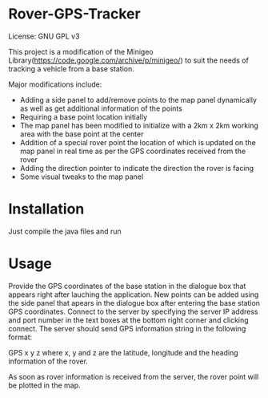 # Rover-GPS-Tracker

License: GNU GPL v3

This project is a modification of the Minigeo Library(https://code.google.com/archive/p/minigeo/) to suit the needs of tracking a vehicle from a base station.

Major modifications include:
* Adding a side panel to add/remove points to the map panel dynamically as well as get additional information of the points
* Requiring a base point location initially
* The map panel has been modified to initialize with a 2km x 2km working area with the base point at the center
* Addition of a special rover point the location of which is updated on the map panel in real time as per the GPS coordinates received from the rover
* Adding the direction pointer to indicate the direction the rover is facing
* Some visual tweaks to the map panel

# Installation
Just compile the java files and run

# Usage
Provide the GPS coordinates of the base station in the dialogue box that appears right after lauching the application.
New points can be added using the side panel that apears in the dialogue box after entering the base station GPS coordinates.
Connect to the server by specifying the server IP address and port number in the text boxes at the bottom right corner and clicking connect.
The server should send GPS information string in the following format:

GPS x y z
where x, y and z are the latitude, longitude and the heading information of the rover.

As soon as rover information is received from the server, the rover point will be plotted in the map.
